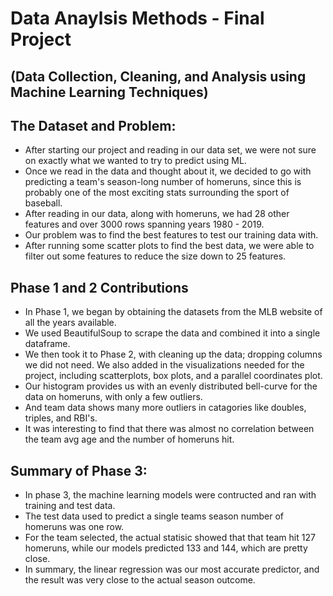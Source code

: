 # Data Anaylsis Methods - Final Project 
## (Data Collection, Cleaning, and Analysis using Machine Learning Techniques)

## The Dataset and Problem:
* After starting our project and reading in our data set, we were not sure on exactly what we wanted to try to predict using ML.
* Once we read in the data and thought about it, we decided to go with predicting a team's season-long number of homeruns, since this is probably one of the most exciting stats surrounding the sport of baseball.
* After reading in our data, along with homeruns, we had 28 other features and over 3000 rows spanning years 1980 - 2019.
* Our problem was to find the best features to test our training data with.
* After running some scatter plots to find the best data, we were able to filter out some features to reduce the size down to 25 features.
  
## Phase 1 and 2 Contributions
* In Phase 1, we began by obtaining the datasets from the MLB website of all the years available.
* We used BeautifulSoup to scrape the data and combined it into a single dataframe.
* We then took it to Phase 2, with cleaning up the data; dropping columns we did not need. We also added in the visualizations needed for the project,
including scatterplots, box plots, and a parallel coordinates plot.
* Our histogram provides us with an evenly distributed bell-curve for the data on homeruns, with only a few outliers. 
* And team data shows many more outliers in catagories like doubles, triples, and RBI's. 
* It was interesting to find that there was almost no correlation between the team avg age and the number of homeruns hit.
  
## Summary of Phase 3:
* In phase 3, the machine learning models were contructed and ran with training and test data.
* The test data used to predict a single teams season number of homeruns was one row.
* For the team selected, the actual statisic showed that that team hit 127 homeruns, while our models predicted 133 and 144, which are pretty close.
* In summary, the linear regression was our most accurate predictor, and the result was very close to the actual season outcome. 

